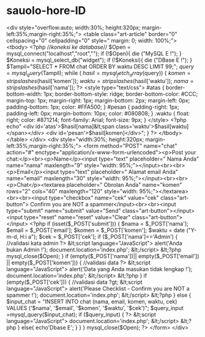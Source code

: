 # sauolo-hore-ID
&lt;div style="overflow:auto; width:30%; height:320px; margin-left:35%;margin-right:35%;">     &lt;table class="art-article" border="0" cellspacing="0" cellpadding="0" style=" margin: 0; width: 100%;">         &lt;tbody>             &lt;?php             //*koneksi ke database*//             $Open = mysql_connect("localhost","root","");                 if (!$Open){                     die ("MySQL E !");                 }             $Koneksi = mysql_select_db("widget");                 if (!$Koneksi){                     die ("DBase E !");                 }             $Tampil="SELECT * FROM chat ORDER BY waktu DESC LIMIT 99;";             $query = mysql_query($Tampil);             while (    $hasil = mysql_fetch_array ($query)) {                 $komen = stripslashes ($hasil['komen']);                 $waktu = stripslashes ($hasil['waktu']);                 $nama = stripslashes ($hasil['nama']);                 ?>                 &lt;style type="text/css">                 #atas {                     border-bottom-width: 1px;                     border-bottom-style: ridge;                     border-bottom-color: #CCC;                     margin-top: 1px;                     margin-right: 1px;                     margin-bottom: 2px;                     margin-left: 0px;                     padding-bottom: 1px;                     color: #FFA500;                 }                 #pesan {                     padding-right: 1px;                     padding-left: 0px;                     margin-bottom: 10px;                     color: #080808;                 }                 .waktu {                     float: right;                     color: #871214;                     font-family: Arial;                     font-size: 9px;                 }             &lt;/style>             &lt;?php             echo"                 &lt;div id='atas'>$hasil[nama]&lt;span class='waktu'>$hasil[waktu]&lt;/span>&lt;/div>                 &lt;div id='pesan'>$hasil[komen]&lt;/div>";             }             ?>         &lt;/tbody>     &lt;/table>   &lt;/div> &lt;div style="width:30%; height:320px; margin-left:35%;margin-right:35%;">     &lt;form method="POST" name="chat" action="#" enctype="application/x-www-form-urlencoded">&lt;p>Post your chat:&lt;/p>&lt;br>&lt;p>Name&lt;/p>&lt;input type="text" placeholder=" Nama Anda" name="nama" maxlength="9" style="width: 95%;">&lt;/input>&lt;br>&lt;br>&lt;p>Email&lt;/p>&lt;input type="text" placeholder=" Alamat email Anda" name="email" maxlength="30" style="width: 95%;">&lt;/input>&lt;br>&lt;br>&lt;p>Chat&lt;/p>&lt;textarea placeholder=" Obrolan Anda" name="komen" rows="2" cols="40" maxlength="120" style="width: 95%;">&lt;/textarea>&lt;br>&lt;br>&lt;input type="checkbox" name="cek" value="cek" class="art-button"> Confirm you are NOT a spammer&lt;/input>&lt;br>&lt;br>&lt;input type="submit" name="submit" value="Send" class="art-button">&lt;/input> &lt;input type="reset" name="reset" value="Clear" class="art-button">&lt;/input>     &lt;?php         if (isset($_POST['submit'])) {         $nama    = $_POST['nama'];         $email    = $_POST['email'];         $komen    = $_POST['komen'];         $waktu    = date ("Y-m-d, H:i a");         $cek    = $_POST['cek'];         if ($_POST['nama']=='Admin') { //validasi kata admin     ?>         &lt;script language="JavaScript">             alert('Anda bukan Admin !');                 document.location='index.php';         &lt;/script>     &lt;?php         mysql_close($Open);     }         if (empty($_POST['nama'])|| empty($_POST['email']) || empty($_POST['komen'])) { //validasi data     ?>         &lt;script language="JavaScript">             alert('Data yang Anda masukan tidak lengkap !');                 document.location='index.php';             &lt;/script>     &lt;?php     }         if (empty($_POST['cek'])) { //validasi data     ?gt;         &lt;script language="JavaScript">             alert('Please Checklist - Confirm you are NOT a spammer !');                 document.location='index.php';         &lt;/script>     &lt;?php     }     else {         $input_chat = "INSERT INTO chat (nama, email, komen, waktu, cek) VALUES ('$nama', '$email', '$komen', '$waktu', '$cek')";         $query_input =mysql_query($input_chat);         if ($query_input) {     ?>         &lt;script language="JavaScript">             document.location='index.php';         &lt;/script>     &lt;?php     }     else{         echo'Dbase E';     }     }     }     mysql_close($Open);     ?>     &lt;/form> &lt;/div>
